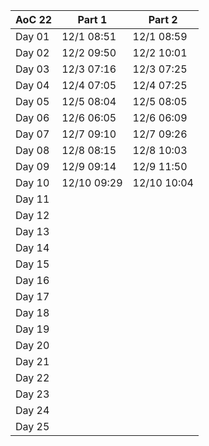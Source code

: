 | AoC 22 |   Part 1   |   Part 2   |
|--------|------------|------------|
| Day 01 | 12/1 08:51 | 12/1 08:59 |
| Day 02 | 12/2 09:50 | 12/2 10:01 |
| Day 03 | 12/3 07:16 | 12/3 07:25 |
| Day 04 | 12/4 07:05 | 12/4 07:25 |
| Day 05 | 12/5 08:04 | 12/5 08:05 |
| Day 06 | 12/6 06:05 | 12/6 06:09 |
| Day 07 | 12/7 09:10 | 12/7 09:26 |
| Day 08 | 12/8 08:15 | 12/8 10:03 |
| Day 09 | 12/9 09:14 | 12/9 11:50 |
| Day 10 | 12/10 09:29| 12/10 10:04|
| Day 11 |            |            |
| Day 12 |            |            |
| Day 13 |            |            |
| Day 14 |            |            |
| Day 15 |            |            |
| Day 16 |            |            |
| Day 17 |            |            |
| Day 18 |            |            |
| Day 19 |            |            |
| Day 20 |            |            |
| Day 21 |            |            |
| Day 22 |            |            |
| Day 23 |            |            |
| Day 24 |            |            |
| Day 25 |            |            |